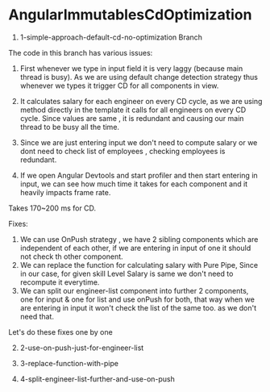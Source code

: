 # AngularImmutablesCdOptimization

1. 1-simple-approach-default-cd-no-optimization Branch

The code in this branch has various issues: 
1. First whenever we type in input field it is very laggy (because main thread is busy). As we are using default change detection strategy thus whenever we types it trigger CD for all components in view.
2. It calculates salary for each engineer on every CD cycle, as we are using method directly in the template it calls for all engineers on every CD cycle. Since values are same , it is redundant and causing our main thread to be busy all the time.
3. Since we are just entering input we don't need to compute salary or we dont need to check list of employees , checking employees is redundant.

4. If we open Angular Devtools and start profiler and then start entering in input, we can see how much time it takes for each component and it heavily impacts frame rate.

Takes 170~200 ms for CD.


Fixes: 
1. We can use OnPush strategy , we have 2 sibling components which are independent of each other, if we are entering in input of one it should not check th other component.
2. We can replace the function for calculating salary with Pure Pipe, Since in our case, for given skill Level Salary is same we don't need to recompute it everytime.
3.  We can split our engineer-list component into further 2 components, one for input & one for list and use onPush for both, that way when we are entering in input it won't check the list of the same too. as we don't need that.

Let's do these fixes one by one 

2. 2-use-on-push-just-for-engineer-list

3. 3-replace-function-with-pipe

4. 4-split-engineer-list-further-and-use-on-push
